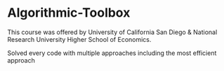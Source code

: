 # Algorithmic-Toolbox
This course was offered by University of California San Diego & National Research University Higher School of Economics.


Solved every code with multiple approaches including the most efficient approach
